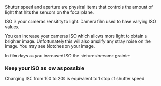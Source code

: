 Shutter speed and aperture are physical items that controls the amount of light that hits the sensors on the focal plane.

ISO is your cameras sensitity to light. Camera film used to have varying ISO values.

You can increase your cameras ISO which allows more light to obtain a brighter image. Unfortunately this will also amplify any stray noise on the image. You may see blotches on your image.

In film days as you increased ISO the pictures became grainier.

### Keep your ISO as low as possible

Changing ISO from 100 to 200 is equivalent to 1 stop of shutter speed. 